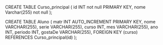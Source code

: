 CREATE TABLE Curso_principal (
    id INT not null PRIMARY KEY,
    nome Varchar(255) not null
);

CREATE TABLE Aluno (
  matr INT AUTO_INCREMENT PRIMARY KEY,
  nome VARCHAR(255),
  serie VARCHAR(255),
  curso INT,
  mes VARCHAR(255),
  ano INT,
  periodo INT,
  gostaDe VARCHAR(255),
  FOREIGN KEY (curso) REFERENCES Curso_principal(id)
);
